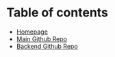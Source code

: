 # Table of contents

* [Homepage](README.md)
* [Main Github Repo](https://github.com/Pluto-Ai/Pegasus)
* [Backend Github Repo](https://github.com/Pluto-Ai/medusa)

